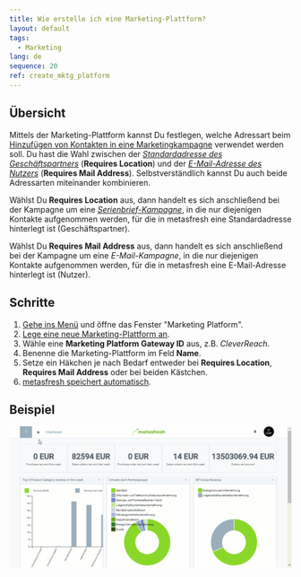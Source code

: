 ```yaml
---
title: Wie erstelle ich eine Marketing-Plattform?
layout: default
tags:
  - Marketing
lang: de
sequence: 20
ref: create_mktg_platform
---
```


## Übersicht
Mittels der Marketing-Plattform kannst Du festlegen, welche Adressart beim [Hinzufügen von Kontakten in eine Marketingkampagne](MKTG-Kampagne_Kontakte_hinzufuegen) verwendet werden soll. Du hast die Wahl zwischen der [*Standardadresse des Geschäftspartners*](Adresse_erfassen_Tab) (**Requires Location**) und der [*E-Mail-Adresse des Nutzers*](Nutzer_anlegen) (**Requires Mail Address**). Selbstverständlich kannst Du auch beide Adressarten miteinander kombinieren.

Wählst Du **Requires Location** aus, dann handelt es sich anschließend bei der Kampagne um eine [*Serienbrief-Kampagne*](Serienbriefe_erstellen), in die nur diejenigen Kontakte aufgenommen werden, für die in metasfresh eine Standardadresse hinterlegt ist (Geschäftspartner).

Wählst Du **Requires Mail Address** aus, dann handelt es sich anschließend bei der Kampagne um eine *E-Mail-Kampagne*, in die nur diejenigen Kontakte aufgenommen werden, für die in metasfresh eine E-Mail-Adresse hinterlegt ist (Nutzer).

## Schritte
1. [Gehe ins Menü](Menu) und öffne das Fenster "Marketing Platform".
1. [Lege eine neue Marketing-Plattform an](Neuer_Datensatz_Fenster_Webui).
1. Wähle eine **Marketing Platform Gateway ID** aus, z.B. *CleverReach*.
1. Benenne die Marketing-Plattform im Feld **Name**.
1. Setze ein Häkchen je nach Bedarf entweder bei **Requires Location**, **Requires Mail Address** oder bei beiden Kästchen.
1. [metasfresh speichert automatisch](Speicheranzeige).

## Beispiel
![](assets/MKTG-Plattform_erstellen.gif)
